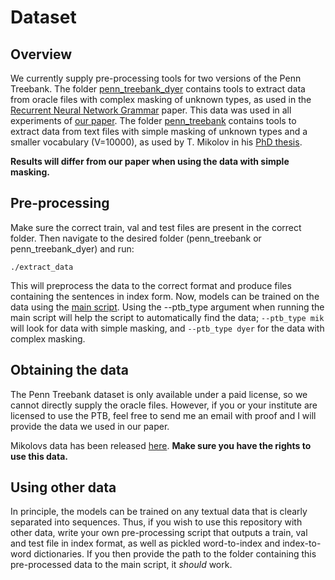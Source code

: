 # Dataset

## Overview
We currently supply pre-processing tools for two versions of the Penn Treebank. The folder [penn_treebank_dyer](https://github.com/tom-pelsmaeker/deep-generative-lm/dataset/penn_treebank_dyer/) contains tools to extract data from oracle files with complex masking of unknown types, as used in the [Recurrent Neural Network Grammar](https://arxiv.org/abs/1602.07776) paper. This data was used in all experiments of [our paper](https://arxiv.org/abs/1904.08194). The folder [penn_treebank](https://github.com/tom-pelsmaeker/deep-generative-lm/dataset/penn_treebank/) contains tools to extract data from text files with simple masking of unknown types and a smaller vocabulary (V=10000), as used by T. Mikolov in his [PhD thesis](http://www.fit.vutbr.cz/~imikolov/rnnlm/thesis.pdf).

__Results will differ from our paper when using the data with simple masking.__

## Pre-processing
Make sure the correct train, val and test files are present in the correct folder. Then navigate to the desired folder (penn_treebank or penn_treebank_dyer) and run:
```
./extract_data
```
This will preprocess the data to the correct format and produce files containing the sentences in index form. Now, models can be trained on the data using the [main script](https://github.com/tom-pelsmaeker/deep-generative-lm/main.py). Using the --ptb_type argument when running the main script will help the script to automatically find the data; `--ptb_type mik` will look for data with simple masking, and `--ptb_type dyer` for the data with complex masking.

## Obtaining the data
The Penn Treebank dataset is only available under a paid license, so we cannot directly supply the oracle files. However, if you or your institute are licensed to use the PTB, feel free to send me an email with proof and I will provide the data we used in our paper.

Mikolovs data has been released [here](https://github.com/townie/PTB-dataset-from-Tomas-Mikolov-s-webpage/tree/master/data). __Make sure you have the rights to use this data.__

## Using other data
In principle, the models can be trained on any textual data that is clearly separated into sequences. Thus, if you wish to use this repository with other data, write your own pre-processing script that outputs a train, val and test file in index format, as well as pickled word-to-index and index-to-word dictionaries. If you then provide the path to the folder containing this pre-processed data to the main script, it *should* work.
